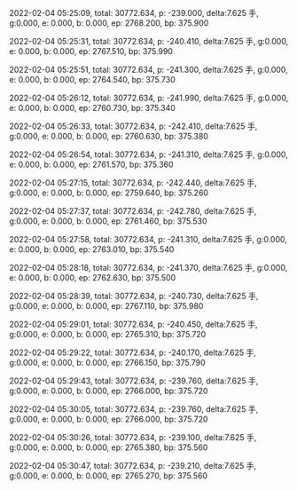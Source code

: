 2022-02-04 05:25:09, total: 30772.634, p: -239.000, delta:7.625 手, g:0.000, e: 0.000, b: 0.000, ep: 2768.200, bp: 375.900

2022-02-04 05:25:31, total: 30772.634, p: -240.410, delta:7.625 手, g:0.000, e: 0.000, b: 0.000, ep: 2767.510, bp: 375.990

2022-02-04 05:25:51, total: 30772.634, p: -241.300, delta:7.625 手, g:0.000, e: 0.000, b: 0.000, ep: 2764.540, bp: 375.730

2022-02-04 05:26:12, total: 30772.634, p: -241.990, delta:7.625 手, g:0.000, e: 0.000, b: 0.000, ep: 2760.730, bp: 375.340

2022-02-04 05:26:33, total: 30772.634, p: -242.410, delta:7.625 手, g:0.000, e: 0.000, b: 0.000, ep: 2760.630, bp: 375.380

2022-02-04 05:26:54, total: 30772.634, p: -241.310, delta:7.625 手, g:0.000, e: 0.000, b: 0.000, ep: 2761.570, bp: 375.360

2022-02-04 05:27:15, total: 30772.634, p: -242.440, delta:7.625 手, g:0.000, e: 0.000, b: 0.000, ep: 2759.640, bp: 375.260

2022-02-04 05:27:37, total: 30772.634, p: -242.780, delta:7.625 手, g:0.000, e: 0.000, b: 0.000, ep: 2761.460, bp: 375.530

2022-02-04 05:27:58, total: 30772.634, p: -241.310, delta:7.625 手, g:0.000, e: 0.000, b: 0.000, ep: 2763.010, bp: 375.540

2022-02-04 05:28:18, total: 30772.634, p: -241.370, delta:7.625 手, g:0.000, e: 0.000, b: 0.000, ep: 2762.630, bp: 375.500

2022-02-04 05:28:39, total: 30772.634, p: -240.730, delta:7.625 手, g:0.000, e: 0.000, b: 0.000, ep: 2767.110, bp: 375.980

2022-02-04 05:29:01, total: 30772.634, p: -240.450, delta:7.625 手, g:0.000, e: 0.000, b: 0.000, ep: 2765.310, bp: 375.720

2022-02-04 05:29:22, total: 30772.634, p: -240.170, delta:7.625 手, g:0.000, e: 0.000, b: 0.000, ep: 2766.150, bp: 375.790

2022-02-04 05:29:43, total: 30772.634, p: -239.760, delta:7.625 手, g:0.000, e: 0.000, b: 0.000, ep: 2766.000, bp: 375.720

2022-02-04 05:30:05, total: 30772.634, p: -239.760, delta:7.625 手, g:0.000, e: 0.000, b: 0.000, ep: 2766.000, bp: 375.720

2022-02-04 05:30:26, total: 30772.634, p: -239.100, delta:7.625 手, g:0.000, e: 0.000, b: 0.000, ep: 2765.380, bp: 375.560

2022-02-04 05:30:47, total: 30772.634, p: -239.210, delta:7.625 手, g:0.000, e: 0.000, b: 0.000, ep: 2765.270, bp: 375.560
